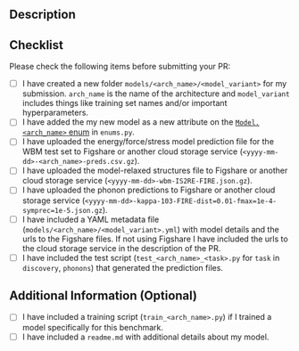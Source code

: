 ## Description

<!-- Please provide a brief description of your model -->

## Checklist

Please check the following items before submitting your PR:

- [ ] I have created a new folder `models/<arch_name>/<model_variant>` for my submission. `arch_name` is the name of the architecture and `model_variant` includes things like training set names and/or important hyperparameters.
- [ ] I have added the my new model as a new attribute on the [`Model.<arch_name>` enum](https://github.com/janosh/matbench-discovery/blob/57d0d0c8a14cd317/matbench_discovery/enums.py#L274) in `enums.py`.
- [ ] I have uploaded the energy/force/stress model prediction file for the WBM test set to Figshare or another cloud storage service (`<yyyy-mm-dd>-<arch_name>-preds.csv.gz`).
- [ ] I have uploaded the model-relaxed structures file to Figshare or another cloud storage service (`<yyyy-mm-dd>-wbm-IS2RE-FIRE.json.gz`).
- [ ] I have uploaded the phonon predictions to Figshare or another cloud storage service (`<yyyy-mm-dd>-kappa-103-FIRE-dist=0.01-fmax=1e-4-symprec=1e-5.json.gz`).
- [ ] I have included a YAML metadata file (`models/<arch_name>/<model_variant>.yml`) with model details and the urls to the Figshare files. If not using Figshare I have included the urls to the cloud storage service in the description of the PR.
- [ ] I have included the test script (`test_<arch_name>_<task>.py` for `task` in `discovery`, `phonons`) that generated the prediction files.

## Additional Information (Optional)

- [ ] I have included a training script (`train_<arch_name>.py`) if I trained a model specifically for this benchmark.
- [ ] I have included a `readme.md` with additional details about my model.
